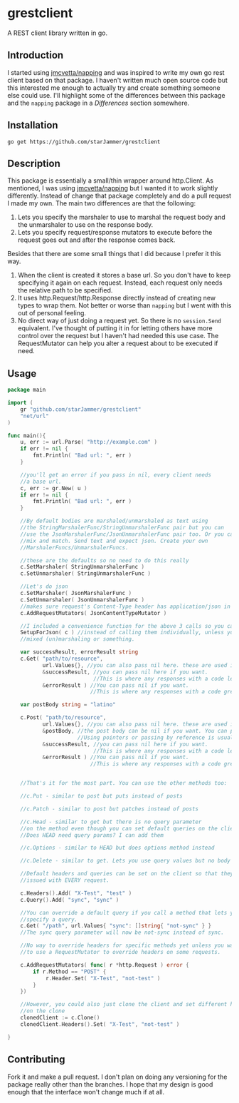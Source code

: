 # grestclient

A REST client library written in go.

## Introduction

I started using [jmcvetta/napping][1] and was inspired to write my 
own go rest client based on that package. I haven't written much open
source code but this interested me enough to actually try and create
something someone else could use. I'll highlight some of
the differences between this package and the `napping` package in
a *Differences* section somewhere.

## Installation

`go get https://github.com/starJammer/grestclient`

## Description

This package is essentially a small/thin wrapper around http.Client. As
mentioned, I was using [jmcvetta/napping][1] but I wanted it to work slightly
differently. Instead of change that package completely and do a pull request
I made my own. The main two differences are that the following:

1. Lets you specify the marshaler to use to marshal the request body and 
the unmarshaler to use on the response body.
2. Lets you specify request/response mutators to execute before the request
goes out and after the response comes back.

Besides that there are some small things that I did because I prefer it 
this way.

1. When the client is created it stores a base url. So you don't have to
keep specifying it again on each request. Instead, each request only needs
the relative path to be specified.
2. It uses http.Request/http.Response directly instead of creating new types
to wrap them. Not better or worse than `napping` but I went with this out
of personal feeling.
3. No direct way of just doing a request yet. So there is no `session.Send`
equivalent. I've thought of putting it in for letting others have more
control over the request but I haven't had needed this use case. The 
RequestMutator can help you alter a request about to be executed if need.

## Usage

```go
package main

import ( 
    gr "github.com/starJammer/grestclient"
    "net/url"
)

func main(){
    u, err := url.Parse( "http://example.com" )
    if err != nil {
        fmt.Println( "Bad url: ", err )
    }

    //you'll get an error if you pass in nil, every client needs
    //a base url.
    c, err := gr.New( u )
    if err != nil {
        fmt.Println( "Bad url: ", err )
    }

    //By default bodies are marshaled/unmarshaled as text using
    //the StringMarshalerFunc/StringUnmarshalerFunc pair but you can
    //use the JsonMarshalerFunc/JsonUnmarshalerFunc pair too. Or you can
    //mix and match. Send text and expect json. Create your own
    //MarshalerFuncs/UnmarshalerFuncs.

    //these are the defaults so no need to do this really
    c.SetMarshaler( StringUnmarshalerFunc )
    c.SetUnmarshaler( StringUnmarshalerFunc )

    //Let's do json
    c.SetMarshaler( JsonMarshalerFunc )
    c.SetUnmarshaler( JsonUnmarshalerFunc )
    //makes sure request's Content-Type header has application/json in it.
    c.AddRequestMutators( JsonContentTypeMutator )

    //I included a convenience function for the above 3 calls so you can do
    SetupForJson( c ) //instead of calling them individually, unless you need
    //mixed (un)marshaling or something.

    var successResult, errorResult string
    c.Get( "path/to/resource", 
           url.Values{}, //you can also pass nil here. these are used in the query portion of the url
           &successResult, //you can pass nil here if you want. 
                           //This is where any responses with a code less than 300 get unmarshaled to
           &errorResult ) //You can pass nil if you want.
                          //This is where any responses with a code greater than 400 get unmarshaled to

    var postBody string = "latino"

    c.Post( "path/to/resource", 
           url.Values{}, //you can also pass nil here. these are used in the query portion of the url
           &postBody, //the post body can be nil if you want. You can pass by reference or by value.
                      //Using pointers or passing by reference is usually preferenced unless it's simple type
           &successResult, //you can pass nil here if you want. 
                           //This is where any responses with a code less than 300 get unmarshaled to
           &errorResult ) //You can pass nil if you want.
                          //This is where any responses with a code greater than 400 get unmarshaled to


    //That's it for the most part. You can use the other methods too:

    //c.Put - similar to post but puts instead of posts

    //c.Patch - similar to post but patches instead of posts

    //c.Head - similar to get but there is no query parameter
    //on the method even though you can set default queries on the client itself.
    //Does HEAD need query params? I can add them

    //c.Options - similar to HEAD but does options method instead

    //c.Delete - similar to get. Lets you use query values but no body is included.

    //Default headers and queries can be set on the client so that they are
    //issued with EVERY request.

    c.Headers().Add( "X-Test", "test" )
    c.Query().Add( "sync", "sync" )

    //You can override a default query if you call a method that lets you 
    //specify a query.
    c.Get( "/path", url.Values{ "sync": []string{ "not-sync" } }
    //The sync query parameter will now be not-sync instead of sync.

    //No way to override headers for specific methods yet unless you want
    //to use a RequestMutator to override headers on some requests. 

    c.AddRequestMutators( func( r *http.Request ) error {
        if r.Method == "POST" {
            r.Header.Set( "X-Test", "not-test" )
        }
    })

    //However, you could also just clone the client and set different headers
    //on the clone
    clonedClient := c.Clone()
    clonedClient.Headers().Set( "X-Test", "not-test" )

}
```

## Contributing

Fork it and make a pull request. I don't plan on doing any versioning
for the package really other than the branches. I hope that my design 
is good enough that the interface won't change much if at all.

[1]: https://github.com/jmcvetta/napping
